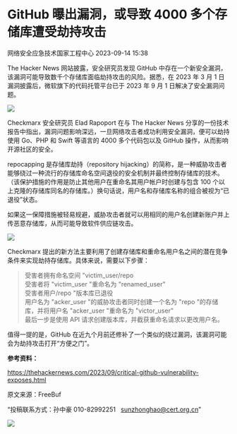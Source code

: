 #  GitHub 曝出漏洞，或导致 4000 多个存储库遭受劫持攻击   
 网络安全应急技术国家工程中心   2023-09-14 15:38  
  
The Hacker News 网站披露，安全研究员发现 GitHub 中存在一个新安全漏洞，该漏洞可能导致数千个存储库面临劫持攻击的风险。据悉，在 2023 年 3 月 1 日漏洞披露后，微软旗下的代码托管平台已于 2023 年 9 月 1 日解决了安全漏洞问题。  
  
![](https://mmbiz.qpic.cn/mmbiz_jpg/qq5rfBadR38KtN68B08ibG5xQ73MZ8XDwDKMoq3MpuZd54yfh4u4fRAdnCFNTbzYNXX2rlYc3dA8Xv3SYuewuVA/640?wx_fmt=jpeg&wxfrom=13&tp=wxpic "")  
  
Checkmarx 安全研究员 Elad Rapoport 在与 The Hacker News 分享的一份技术报告中指出，漏洞问题影响深远，一旦网络攻击者成功利用安全漏洞，便可以劫持使用 Go、PHP 和 Swift 等语言的 4000 多个代码包以及 GitHub 操作，从而影响开源社区的安全。  
  
repocapping 是存储库劫持（repository hijacking）的简称，是一种威胁攻击者能够绕过一种流行的存储库命名空间退役的安全机制并最终控制存储库的技术。（该保护措施的作用是防止其他用户在重命名其用户帐户时创建与包含 100 个以上克隆的存储库同名的存储库。）换句话说，用户名和存储库名称的组合被视为“已退役”状态。  
  
如果这一保障措施被轻易规避，威胁攻击者就可以用相同的用户名创建新账户并上传恶意存储库，从而可能导致软件供应链攻击。  
  
![](https://mmbiz.qpic.cn/mmbiz_jpg/qq5rfBadR38KtN68B08ibG5xQ73MZ8XDw3ics8VqsQNU8ecaSetWQYmia4SkBs3wDARX30pPlk9VESGrkGp4d5JJw/640?wx_fmt=jpeg&tp=wxpic&wxfrom=5&wx_lazy=1&wx_co=1 "")  
  
Checkmarx 提出的新方法主要利用了创建存储库和重命名用户名之间的潜在竞争条件来实现劫持存储库。具体来说，需要以下步骤：  
> 受害者拥有命名空间 "victim_user/repo  
> 受害者将 "victim_user "重命名为 "renamed_user"  
> 受害者用户/repo "版本库已退役  
> 用户名为 "acker_user "的威胁攻击者同时创建一个名为 "repo "的存储库，并将用户名 "acker_user "重命名为 "victor_user"  
> 最后一步是使用 API 请求创建版本库，并截获重命名请求以更改用户名。  
  
  
值得一提的是，GitHub 在近九个月前还修补了一个类似的绕过漏洞，该漏洞可能会为劫持攻击打开“方便之门”。  
  
**参考资料：**  
  
https://thehackernews.com/2023/09/critical-github-vulnerability-exposes.html  
  
  
  
原文来源：FreeBuf  
  
“投稿联系方式：孙中豪 010-82992251   sunzhonghao@cert.org.cn”  
  
![](https://mmbiz.qpic.cn/mmbiz_jpg/GoUrACT176n1NvL0JsVSB8lNDX2FCGZjW0HGfDVnFao65ic4fx6Rv4qylYEAbia4AU3V2Zz801UlicBcLeZ6gS6tg/640?wx_fmt=jpeg&wxfrom=5&wx_lazy=1&wx_co=1 "")  
  
